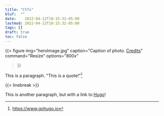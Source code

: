 ```yaml
---
title: "Ctfs"
bluf:  ""
date:    2022-04-12T10:15:32-05:00
lastmod: 2022-04-12T10:15:32-05:00
tags: []
draft: true
toc: false
---
```


{{< figure
img="heroImage.jpg"
caption="Caption of photo. [Credits](https://gohugo.io)"
command="Resize"
options="800x"
>}}

This is a paragraph. "This is a quote!"[^1]

{{< linebreak >}}

This is another paragraph, but with a link to [Hugo][hugo]!

[^1]: https://www.gohugo.io

[hugo]: https://www.gohugo.io
